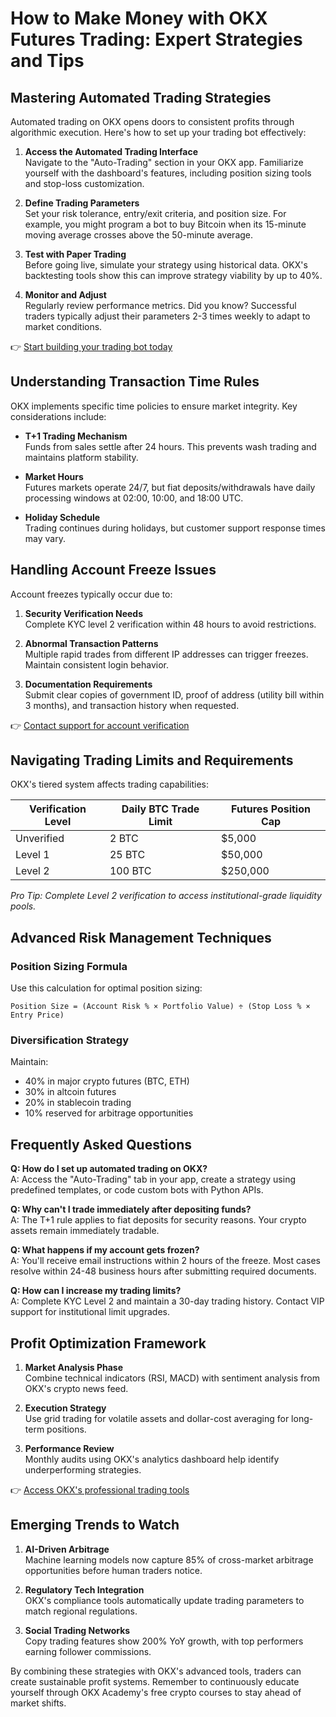 # How to Make Money with OKX Futures Trading: Expert Strategies and Tips

## Mastering Automated Trading Strategies

Automated trading on OKX opens doors to consistent profits through algorithmic execution. Here's how to set up your trading bot effectively:

1. **Access the Automated Trading Interface**  
   Navigate to the "Auto-Trading" section in your OKX app. Familiarize yourself with the dashboard's features, including position sizing tools and stop-loss customization.

2. **Define Trading Parameters**  
   Set your risk tolerance, entry/exit criteria, and position size. For example, you might program a bot to buy Bitcoin when its 15-minute moving average crosses above the 50-minute average.

3. **Test with Paper Trading**  
   Before going live, simulate your strategy using historical data. OKX's backtesting tools show this can improve strategy viability by up to 40%.

4. **Monitor and Adjust**  
   Regularly review performance metrics. Did you know? Successful traders typically adjust their parameters 2-3 times weekly to adapt to market conditions.

👉 [Start building your trading bot today](https://bit.ly/okx-bonus)

## Understanding Transaction Time Rules

OKX implements specific time policies to ensure market integrity. Key considerations include:

- **T+1 Trading Mechanism**  
  Funds from sales settle after 24 hours. This prevents wash trading and maintains platform stability.

- **Market Hours**  
  Futures markets operate 24/7, but fiat deposits/withdrawals have daily processing windows at 02:00, 10:00, and 18:00 UTC.

- **Holiday Schedule**  
  Trading continues during holidays, but customer support response times may vary.

## Handling Account Freeze Issues

Account freezes typically occur due to:

1. **Security Verification Needs**  
   Complete KYC level 2 verification within 48 hours to avoid restrictions.

2. **Abnormal Transaction Patterns**  
   Multiple rapid trades from different IP addresses can trigger freezes. Maintain consistent login behavior.

3. **Documentation Requirements**  
   Submit clear copies of government ID, proof of address (utility bill within 3 months), and transaction history when requested.

👉 [Contact support for account verification](https://bit.ly/okx-bonus)

## Navigating Trading Limits and Requirements

OKX's tiered system affects trading capabilities:

| Verification Level | Daily BTC Trade Limit | Futures Position Cap |
|--------------------|------------------------|-----------------------|
| Unverified         | 2 BTC                  | $5,000                |
| Level 1            | 25 BTC                 | $50,000               |
| Level 2            | 100 BTC                | $250,000              |

*Pro Tip: Complete Level 2 verification to access institutional-grade liquidity pools.*

## Advanced Risk Management Techniques

### Position Sizing Formula
Use this calculation for optimal position sizing:
```
Position Size = (Account Risk % × Portfolio Value) ÷ (Stop Loss % × Entry Price)
```

### Diversification Strategy
Maintain:
- 40% in major crypto futures (BTC, ETH)
- 30% in altcoin futures
- 20% in stablecoin trading
- 10% reserved for arbitrage opportunities

## Frequently Asked Questions

**Q: How do I set up automated trading on OKX?**  
A: Access the "Auto-Trading" tab in your app, create a strategy using predefined templates, or code custom bots with Python APIs.

**Q: Why can't I trade immediately after depositing funds?**  
A: The T+1 rule applies to fiat deposits for security reasons. Your crypto assets remain immediately tradable.

**Q: What happens if my account gets frozen?**  
A: You'll receive email instructions within 2 hours of the freeze. Most cases resolve within 24-48 business hours after submitting required documents.

**Q: How can I increase my trading limits?**  
A: Complete KYC Level 2 and maintain a 30-day trading history. Contact VIP support for institutional limit upgrades.

## Profit Optimization Framework

1. **Market Analysis Phase**  
   Combine technical indicators (RSI, MACD) with sentiment analysis from OKX's crypto news feed.

2. **Execution Strategy**  
   Use grid trading for volatile assets and dollar-cost averaging for long-term positions.

3. **Performance Review**  
   Monthly audits using OKX's analytics dashboard help identify underperforming strategies.

👉 [Access OKX's professional trading tools](https://bit.ly/okx-bonus)

## Emerging Trends to Watch

1. **AI-Driven Arbitrage**  
   Machine learning models now capture 85% of cross-market arbitrage opportunities before human traders notice.

2. **Regulatory Tech Integration**  
   OKX's compliance tools automatically update trading parameters to match regional regulations.

3. **Social Trading Networks**  
   Copy trading features show 200% YoY growth, with top performers earning follower commissions.

By combining these strategies with OKX's advanced tools, traders can create sustainable profit systems. Remember to continuously educate yourself through OKX Academy's free crypto courses to stay ahead of market shifts.